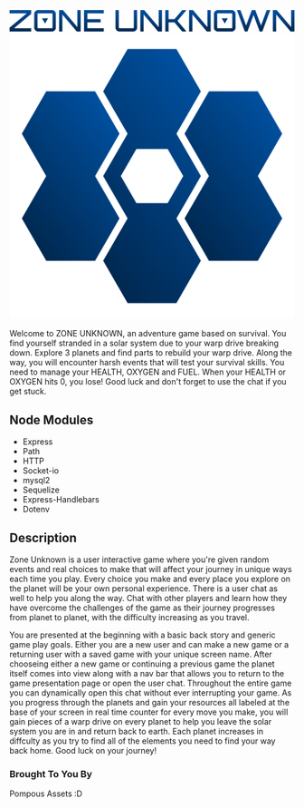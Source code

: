 
![LOGO TEXT IMAGE](/public/images/zu_head_color.png)
![LOGO IMAGE](/public/images/zu_hex_color.png)

<p>Welcome to ZONE UNKNOWN, an adventure game based on survival. You find yourself stranded in a solar system due to your warp drive breaking down. Explore 3 planets and find parts to rebuild your warp drive. Along the way, you will encounter harsh events that will test your survival skills. You need to manage your HEALTH, OXYGEN and FUEL. When your HEALTH or OXYGEN hits 0, you lose! Good luck and don't forget to use the chat if you get stuck.</p>

## Node Modules
- Express
- Path
- HTTP
- Socket-io
- mysql2
- Sequelize
- Express-Handlebars
- Dotenv

## Description
<p>
 Zone Unknown is a user interactive game where you're given random events and real choices to make that will affect your journey in unique ways each time you play. Every choice you make and every place you explore on the planet will be your own personal experience. There is a user chat as well to help you along the way. Chat with other players and learn how they have overcome the challenges of the game as their journey progresses from planet to planet, with the difficulty increasing as you travel.
</p>
<p>
 You are presented at the beginning with a basic back story and generic game play goals. Either you are a new user and can make a new game or a returning user with a saved game with your unique screen name. After chooseing either a new game or continuing a previous game the planet itself comes into view along with a nav bar that allows you to return to the game presentation page or open the user chat. Throughout the entire game you can dynamically open this chat without ever interrupting your game. As you progress through the planets and gain your resources all labeled at the base of your screen in real time counter for every move you make, you will gain pieces of a warp drive on every planet to help you leave the solar system you are in and return back to earth. Each planet increases in diffculty as you try to find all of the elements you need to find your way back home. Good luck on your journey!
</p>

### Brought To You By
Pompous Assets :D
